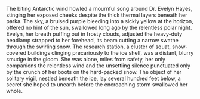 The biting Antarctic wind howled a mournful song around Dr. Evelyn Hayes, stinging her exposed cheeks despite the thick thermal layers beneath her parka.  The sky, a bruised purple bleeding into a sickly yellow at the horizon, offered no hint of the sun, swallowed long ago by the relentless polar night.  Evelyn, her breath puffing out in frosty clouds, adjusted the heavy-duty headlamp strapped to her forehead, its beam cutting a narrow swathe through the swirling snow.  The research station, a cluster of squat, snow-covered buildings clinging precariously to the ice shelf, was a distant, blurry smudge in the gloom.  She was alone, miles from safety, her only companions the relentless wind and the unsettling silence punctuated only by the crunch of her boots on the hard-packed snow. The object of her solitary vigil, nestled beneath the ice, lay several hundred feet below, a secret she hoped to unearth before the encroaching storm swallowed her whole.
